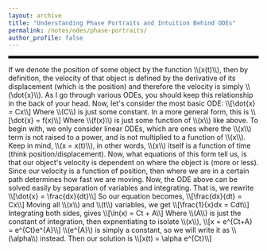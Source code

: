 ```yaml
---
layout: archive
title: "Understanding Phase Portraits and Intuition Behind ODEs"
permalink: /notes/odes/phase-portraits/
author_profile: false
--- 
```

<hr style="border: 2px solid black;">
If we denote the position of some object by the function \\(x(t)\\), then by definition, the velocity of that object is defined by the derivative of its displacement (which is the position) and therefore the velocity is simply \\(\dot{x}\\). As I go through various ODEs, you should keep this relationship in the back of your head. Now, let's consider the most basic ODE:
\\[\dot{x} = Cx\\]
Where \\(C\\) is just some constant. In a more general form, this is 
\\[\dot{x} = f(x)\\]
Where \\(f(x)\\) is just some function of \\(x\\) like above. To begin with, we only consider linear ODEs, which are ones where the \\(x\\) term is not raised to a power, and is not multiplied to a function of \\(x\\). Keep in mind, \\(x = x(t)\\), in other words, \\(x\\) itself is a function of time (think position/displacement). Now, what equations of this form tell us, is that our object's velocity is dependent on where the object is (more or less). Since our velocity is a function of position, then where we are in a certain path determines how fast we are moving. Now, the ODE above can be solved easily by separation of variables and integrating. That is, we rewrite
\\[\dot{x} = \frac{dx}{dt}\\]
So our equation becomes,
\\[\frac{dx}{dt} = Cx\\]
Moving all \\(x\\) and \\(t\\) variables, we get
\\[\frac{1}{x}dx = Cdt\\]
Integrating both sides, gives
\\[\ln(x) = Ct + A\\]
Where \\(A\\) is just the constant of integration, then expnentiating to isolate \\(x\\), 
\\[x = e^{Ct+A} = e^{Ct}e^{A}\\]
\\(e^{A}\) is simply a constant, so we will write it as \\(\alpha\\) instead. Then our solution is
\\[x(t) = \alpha e^{Ct}\\]
